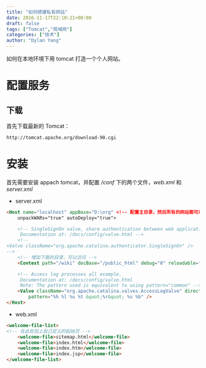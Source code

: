 ```yaml
---
title: "如何搭建私有网站"
date: 2016-11-17T22:10:21+08:00
draft: false
tags: ["Tomcat","局域网"]
categories: ["技术"]
author: "Dylan Yang"
---
```


如何在本地环境下用 tomcat 打造一个个人网站。
<!--more-->

# 配置服务

## 下载

首先下载最新的 Tomcat：

``` xml
http://tomcat.apache.org/download-90.cgi
```

# 安装

首先需要安装 appach tomcat，并配置 _/conf_ 下的两个文件，*web.xml* 和 *server.xml*

- server.xml

``` html
<Host name="localhost" appBase="D:\org" <!-- 配置主目录，然后所有的网站都可以放在此目录下-->
    unpackWARs="true" autoDeploy="true">

    <!-- SingleSignOn valve, share authentication between web applications
     Documentation at: /docs/config/valve.html -->
    <!--
<Valve className="org.apache.catalina.authenticator.SingleSignOn" />
-->
    <!-- 增加下面的目录，可以访问 -->
    <Context path="/wiki" docBase="/public_html" debug="0" reloadable="true" />

    <!-- Access log processes all example.
     Documentation at: /docs/config/valve.html
     Note: The pattern used is equivalent to using pattern="common" -->
    <Valve className="org.apache.catalina.valves.AccessLogValve" directory="logs" prefix="localhost_access_log." suffix=".txt"
        pattern="%h %l %u %t &quot;%r&quot; %s %b" />
</Host>
```

- web.xml

``` html
<welcome-file-list>
<!-- 在此处加上自己定义的起始页 -->
    <welcome-file>sitemap.html</welcome-file>
    <welcome-file>index.html</welcome-file>
    <welcome-file>index.htm</welcome-file>
    <welcome-file>index.jsp</welcome-file>
</welcome-file-list>
```
